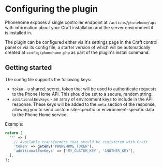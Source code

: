 # Configuring the plugin

Phonehome exposes a single controller endpoint at `/actions/phonehome/api` with information about your Craft installation and the server environment it is installed in. 

The plugin can be configured either via it's settings page in the Craft control panel or via its config file, a starter version of which will be automatically created at `config/phonehome.php` as part of the plugin's install command.

## Getting started

The config file supports the following keys:

- `token` - a shared, secret, token that will be used to authenticate requests to the Phone Home API. This should be set to a secure, random string.
- `additionalEnvKeys` - an array of environment keys to include in the API response. These keys will be added to the `meta` section of the response, allowing you to send custom site-specific or environment-specific data to the Phone Home service.

Example:

```php
return [
  '*' => [
    // Available transformers that should be registered with Craft
    'token' => getenv('PHONEHOME_TOKEN'),
    'additionalEnvKeys' => ['MY_CUSTOM_KEY', 'ANOTHER_KEY'],
  ],
];
```

